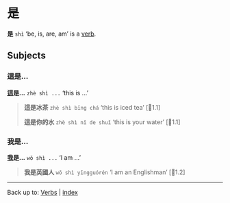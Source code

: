# 是

**是** `shì` ‘be, is, are, am’ is a [verb](index.md).

## Subjects

### 這是...

**[這](../pronouns/這.md)是...** `zhè shì ...` ‘this is ...’

> **這是冰茶** `zhè shì bīng chá` ‘this is iced tea’ \[🦉1.1\]
>
> **這是你的水** `zhè shì nǐ de shuǐ` ‘this is your water’ \[🦉1.1\]

### 我是...

**[我](../pronouns/我.md)是...** `wǒ shì ...` ‘I am ...’

> **我是英國人** `wǒ shì yīngguórén` ‘I am an Englishman’ \[🦉1.2\]

----

Back up to: [Verbs](index.md) | [index](../index.md)
